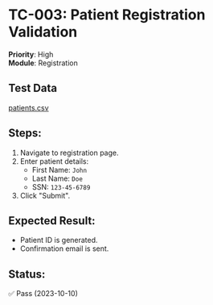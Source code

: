 # TC-003: Patient Registration Validation  
**Priority**: High  
**Module**: Registration  

## Test Data  
[patients.csv](https://gist.github.com/mock-healthcare-data/123456/raw/patients.csv)  

## Steps:  
1. Navigate to registration page.  
2. Enter patient details:  
   - First Name: `John`  
   - Last Name: `Doe`  
   - SSN: `123-45-6789`  
3. Click "Submit".  

## Expected Result:  
- Patient ID is generated.  
- Confirmation email is sent.  

## Status:  
✅ Pass (2023-10-10)  
